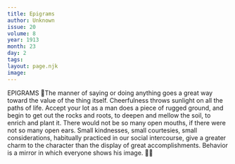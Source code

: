 ```yaml
---
title: Epigrams
author: Unknown
issue: 20
volume: 8
year: 1913
month: 23
day: 2
tags:
layout: page.njk
image:
---
```

EPIGRAMS The manner of saying or doing anything goes a great way toward the value of the thing itself. Cheerfulness throws sunlight on all the paths of life. Accept your lot as a man does a piece of rugged ground, and begin to get out the rocks and roots, to deepen and mellow the soil, to enrich and plant it. There would not be so many open mouths, if there were not so many open ears. Small kindnesses, small courtesies, small considerations, habitually practiced in our social intercourse, give a greater charm to the character than the display of great accomplishments. Behavior is a mirror in which everyone shows his image. 
